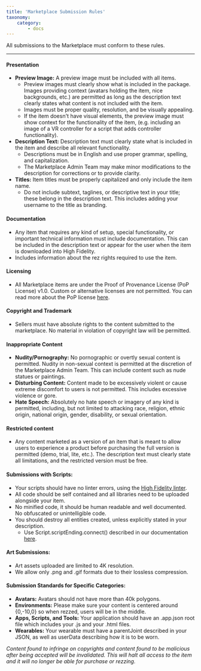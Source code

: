 ```yaml
---
title: 'Marketplace Submission Rules'
taxonomy:
    category:
        - docs 
---
```

All submissions to the Marketplace must conform to these rules.
___
#### Presentation
* **Preview Image:** A preview image must be included with all items. 
    * Preview images must clearly show what is included in the package. Images providing context (avatars holding the item, nice backgrounds, etc.) are permitted as long as the description text clearly states what content is not included with the item. 
    * Images must be proper quality, resolution, and be visually appealing. 
    * If the item doesn't have visual elements, the preview image must show context for the functionality of the item, (e.g. including an image of a VR controller for a script that adds controller functionality).
* **Description Text:** Description text must clearly state what is included in the item and describe all relevant functionality. 
    * Descriptions must be in English and use proper grammar, spelling, and capitalization. 
    * The Marketplace Admin Team may make minor modifications to the description for corrections or to provide clarity. 
* **Titles:** Item titles must be properly capitalized and only include the item name. 
    * Do not include subtext, taglines, or descriptive text in your title; these belong in the description text. This includes adding your username to the title as branding.

#### Documentation
* Any item that requires any kind of setup, special functionality, or important technical information must include documentation. This can be included in the description text or appear for the user when the item is downloaded into High Fidelity. 
* Includes information about the rez rights required to use the item.

#### Licensing
* All Marketplace items are under the Proof of Provenance License (PoP License) v1.0. Custom or alternative licenses are not permitted. You can read more about the PoP license [here](https://digitalassetregistry.com/PoP-License/v1/). 

#### Copyright and Trademark
* Sellers must have absolute rights to the content submitted to the marketplace. No material in violation of copyright law will be permitted.

#### Inappropriate Content
* **Nudity/Pornography:** No pornographic or overtly sexual content is permitted. Nudity in non-sexual context is permitted at the discretion of the Marketplace Admin Team. This can include content such as nude statues or paintings.
* **Disturbing Content:** Content made to be excessively violent or cause extreme discomfort to users is not permitted. This includes excessive violence or gore.
* **Hate Speech:** Absolutely no hate speech or imagery of any kind is permitted, including, but not limited to attacking race, religion, ethnic origin, national origin, gender, disability, or sexual orientation.

#### Restricted content
* Any content marketed as a version of an item that is meant to allow users to experience a product before purchasing the full version is permitted (demo, trial, lite, etc.). The description text must clearly state all limitations, and the restricted version must be free. 

#### Submissions with Scripts:
* Your scripts should have no linter errors, using the [High Fidelity linter](https://github.com/highfidelity/hifi/blob/master/.eslintrc.js).
* All code should be self contained and all libraries need to be uploaded alongside your item. 
* No minified code, it should be human readable and well documented. No obfuscated or unintelligible code.
* You should destroy all entities created, unless explicitly stated in your description.
    * Use Script.scriptEnding.connect() described in our documentation [here](https://docs.highfidelity.com/api-reference/namespaces/script#.scriptEnding).

#### Art Submissions:
* Art assets uploaded are limited to 4K resolution.
* We allow only .png and .gif formats due to their lossless compression.

#### Submission Standards for Specific Categories:
* **Avatars:** Avatars should not have more than 40k polygons.
* **Environments:** Please make sure your content is centered around {0,-10,0} so when rezzed, users will be in the middle.
* **Apps, Scripts, and Tools:** Your application should have an .app.json root file which includes your .js and your .html files.
* **Wearables:** Your wearable must have a parentJoint described in your JSON, as well as userData describing how it is to be worn.

*Content found to infringe on copyrights and content found to be malicious after being accepted will be invalidated. This will halt all access to the item and it will no longer be able for purchase or rezzing.*
